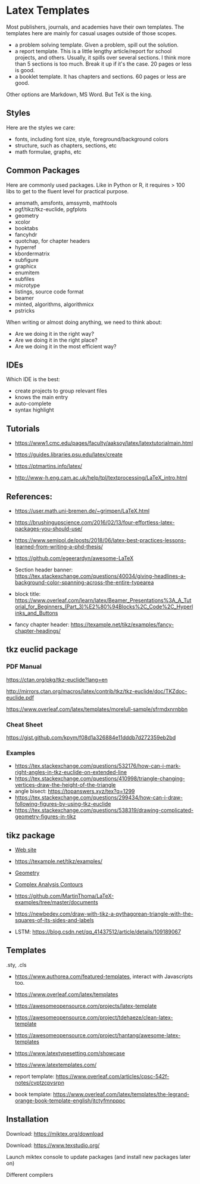 # Latex Templates

Most publishers, journals, and academies have their own templates. The 
templates here are mainly for casual usages outside of those scopes.
- a problem solving template. Given a problem, spill out the solution.
- a report template. This is a little lengthy article/report for school 
  projects, and others. Usually, it spills over several sections. I think more
  than 5 sections is too much. Break it up if it's the case. 20 pages or less
  is good.
- a booklet template. It has chapters and sections. 60 pages or less are good.

Other options are Markdown, MS Word. But TeX is the king.

## Styles

Here are the styles we care:
- fonts, including font size, style, foreground/background colors
- structure, such as chapters, sections, etc
- math formulae, graphs, etc

## Common Packages

Here are commonly used packages. Like in Python or R, it requires > 100 libs
to get to the fluent level for practical purpose.
- amsmath, amsfonts, amssymb, mathtools
- pgf/tikz/tkz-euclide, pgfplots
- geometry
- xcolor
- booktabs
- fancyhdr
- quotchap, for chapter headers
- hyperref
- kbordermatrix
- subfigure
- graphicx
- enumitem
- subfiles
- microtype
- listings, source code format
- beamer
- minted, algorithms, algorithmicx
- pstricks


When writing or almost doing anything, we need to think about:
- Are we doing it in the right way?
- Are we doing it in the right place?
- Are we doing it in the most efficient way?


## IDEs

Which IDE is the best:
- create projects to group relevant files
- knows the main entry
- auto-complete
- syntax highlight


## Tutorials

- https://www1.cmc.edu/pages/faculty/aaksoy/latex/latextutorialmain.html

- https://guides.libraries.psu.edu/latex/create

- https://ptmartins.info/latex/

- http://www-h.eng.cam.ac.uk/help/tpl/textprocessing/LaTeX_intro.html


## References:

- https://user.math.uni-bremen.de/~grimpen/LaTeX.html

- https://brushingupscience.com/2016/02/13/four-effortless-latex-packages-you-should-use/

- https://www.semipol.de/posts/2018/06/latex-best-practices-lessons-learned-from-writing-a-phd-thesis/

- https://github.com/egeerardyn/awesome-LaTeX

- Section header banner: https://tex.stackexchange.com/questions/40034/giving-headlines-a-background-color-spanning-across-the-entire-typearea

- block title: https://www.overleaf.com/learn/latex/Beamer_Presentations%3A_A_Tutorial_for_Beginners_(Part_3)%E2%80%94Blocks%2C_Code%2C_Hyperlinks_and_Buttons

- fancy chapter header: https://texample.net/tikz/examples/fancy-chapter-headings/

## tkz euclid package

### PDF Manual

https://ctan.org/pkg/tkz-euclide?lang=en

http://mirrors.ctan.org/macros/latex/contrib/tkz/tkz-euclide/doc/TKZdoc-euclide.pdf

https://www.overleaf.com/latex/templates/morelull-sample/sfrmdxnrnbbn


### Cheat Sheet

https://gist.github.com/kpym/f08d1a326884e11dddb7d272359eb2bd

### Examples
- https://tex.stackexchange.com/questions/532176/how-can-i-mark-right-angles-in-tkz-euclide-on-extended-line
- https://tex.stackexchange.com/questions/410998/triangle-changing-vertices-draw-the-height-of-the-triangle
- angle bisect: https://topanswers.xyz/tex?q=1299
- https://tex.stackexchange.com/questions/299434/how-can-i-draw-following-figures-by-using-tkz-euclide
- https://tex.stackexchange.com/questions/538319/drawing-complicated-geometry-figures-in-tikz

## tikz package

- [Web site](https://github.com/pgf-tikz/pgf)
- https://texample.net/tikz/examples/
- [Geometry](https://texample.net/tikz/examples/area/geometry/)

- [Complex Analysis Contours](https://sagodev.com/how-to-draw-these-closed-contours-diagrams-using-tikz-or-pstricks/)

- https://github.com/MartinThoma/LaTeX-examples/tree/master/documents

- https://newbedev.com/draw-with-tikz-a-pythagorean-triangle-with-the-squares-of-its-sides-and-labels

- LSTM: https://blog.csdn.net/qq_41437512/article/details/109189067
 

## Templates

.sty, .cls

- https://www.authorea.com/featured-templates, interact with Javascripts too.

- https://www.overleaf.com/latex/templates

- https://awesomeopensource.com/projects/latex-template

- https://awesomeopensource.com/project/tdehaeze/clean-latex-template

- https://awesomeopensource.com/project/hantang/awesome-latex-templates

- https://www.latextypesetting.com/showcase

- https://www.latextemplates.com/

- report template: https://www.overleaf.com/articles/cpsc-542f-notes/cvptzcpvsrpn

- book template: https://www.overleaf.com/latex/templates/the-legrand-orange-book-template-english/jtctyfmnpppc


## Installation

Download: https://miktex.org/download

Download: https://www.texstudio.org/

Launch miktex console to update packages (and install new packages later on)

Different compilers